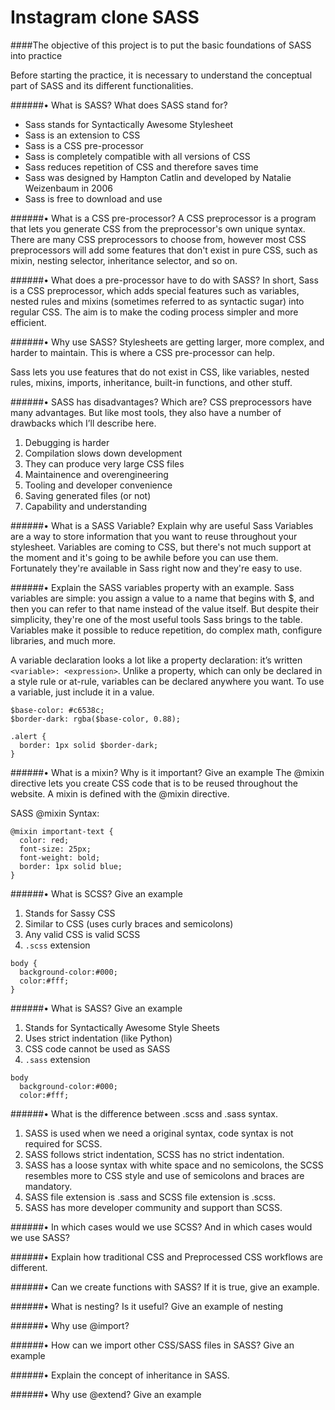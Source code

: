 # Instagram clone SASS

####The objective of this project is to put the basic foundations of SASS into practice

Before starting the practice, it is necessary to understand the conceptual part of SASS and its different functionalities.

######• What is SASS? What does SASS stand for?
- Sass stands for Syntactically Awesome Stylesheet
- Sass is an extension to CSS
- Sass is a CSS pre-processor
- Sass is completely compatible with all versions of CSS
- Sass reduces repetition of CSS and therefore saves time
- Sass was designed by Hampton Catlin and developed by Natalie Weizenbaum in 2006
- Sass is free to download and use

######• What is a CSS pre-processor?
A CSS preprocessor is a program that lets you generate CSS from the preprocessor's own unique syntax. There are many CSS preprocessors to choose from, however most CSS preprocessors will add some features that don't exist in pure CSS, such as mixin, nesting selector, inheritance selector, and so on.

######• What does a pre-processor have to do with SASS?
In short, Sass is a CSS preprocessor, which adds special features such as variables, nested rules and mixins (sometimes referred to as syntactic sugar) into regular CSS. The aim is to make the coding process simpler and more efficient.

######• Why use SASS?
Stylesheets are getting larger, more complex, and harder to maintain. This is where a CSS pre-processor can help.

Sass lets you use features that do not exist in CSS, like variables, nested rules, mixins, imports, inheritance, built-in functions, and other stuff.

######• SASS has disadvantages? Which are?
CSS preprocessors have many advantages. But like most tools, they also have a number of drawbacks which I’ll describe here.
1. Debugging is harder
2. Compilation slows down development
3. They can produce very large CSS files
4. Maintainence and overengineering
5. Tooling and developer convenience
6. Saving generated files (or not)
7. Capability and understanding

######• What is a SASS Variable? Explain why are useful
Sass Variables are a way to store information that you want to reuse throughout your stylesheet. Variables are coming to CSS, but there's not much support at the moment and it's going to be awhile before you can use them. Fortunately they're available in Sass right now and they're easy to use.

######• Explain the SASS variables property with an example.
Sass variables are simple: you assign a value to a name that begins with $, and then you can refer to that name instead of the value itself. But despite their simplicity, they're one of the most useful tools Sass brings to the table. Variables make it possible to reduce repetition, do complex math, configure libraries, and much more.

A variable declaration looks a lot like a property declaration: it’s written ```<variable>: <expression>```. Unlike a property, which can only be declared in a style rule or at-rule, variables can be declared anywhere you want. To use a variable, just include it in a value.
```
$base-color: #c6538c;
$border-dark: rgba($base-color, 0.88);

.alert {
  border: 1px solid $border-dark;
}
```

######• What is a mixin? Why is it important? Give an example
The @mixin directive lets you create CSS code that is to be reused throughout the website.
A mixin is defined with the @mixin directive.

SASS @mixin Syntax:
```
@mixin important-text {
  color: red;
  font-size: 25px;
  font-weight: bold;
  border: 1px solid blue;
}
```

######• What is SCSS? Give an example
1. Stands for Sassy CSS
2. Similar to CSS (uses curly braces and semicolons)
3. Any valid CSS is valid SCSS
4. ```.scss``` extension

```
body {
  background-color:#000;
  color:#fff;
}
```

######• What is SASS? Give an example
1. Stands for Syntactically Awesome Style Sheets
2. Uses strict indentation (like Python)
3. CSS code cannot be used as SASS
4. ```.sass``` extension

```
body
  background-color:#000;
  color:#fff;
```

######• What is the difference between .scss and .sass syntax.
1. SASS is used when we need a original syntax, code syntax is not required for SCSS.
2. SASS follows strict indentation, SCSS has no strict indentation.
3. SASS has a loose syntax with white space and no semicolons, the SCSS resembles more to CSS style and use of semicolons and braces are mandatory.
4. SASS file extension is .sass and SCSS file extension is .scss.
5. SASS has more developer community and support than SCSS.


######• In which cases would we use SCSS? And in which cases would we use SASS?


######• Explain how traditional CSS and Preprocessed CSS workflows are different.

######• Can we create functions with SASS? If it is true, give an example.

######• What is nesting? Is it useful? Give an example of nesting

######• Why use @import?

######• How can we import other CSS/SASS files in SASS? Give an example

######• Explain the concept of inheritance in SASS.

######• Why use @extend? Give an example
